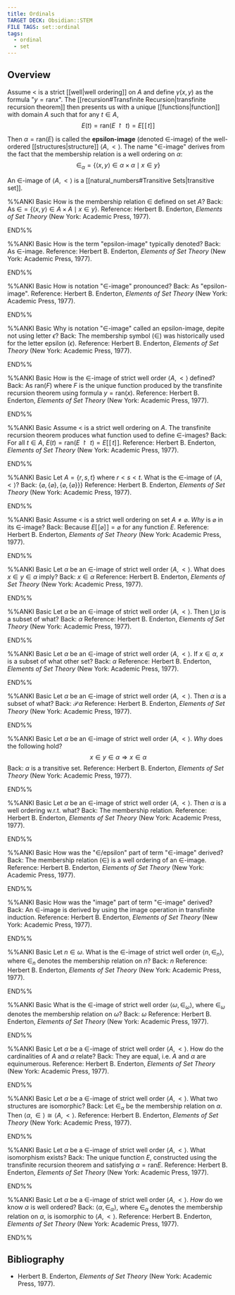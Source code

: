 ```yaml
---
title: Ordinals
TARGET DECK: Obsidian::STEM
FILE TAGS: set::ordinal
tags:
  - ordinal
  - set
---
```


## Overview

Assume $<$ is a strict [[well|well ordering]] on $A$ and define $\gamma(x, y)$ as the formula "$y = \mathop{\text{ran}} x$". The [[recursion#Transfinite Recursion|transfinite recursion theorem]] then presents us with a unique [[functions|function]] with domain $A$ such that for any $t \in A$, $$E(t) = \mathop{\text{ran}}(E \restriction \mathop{\text{seg}_<}t) = E [\![\mathop{\text{seg}_<} t ]\!]$$

Then $\alpha = \mathop{\text{ran}}(E)$ is called the **epsilon-image** (denoted $\in$-image) of the well-ordered [[structures|structure]] $\langle A, < \rangle$. The name "$\in$-image" derives from the fact that the membership relation is a well ordering on $\alpha$: $$\in_\alpha = \{ \langle x, y \rangle \in \alpha \times \alpha \mid x \in y \}$$

An $\in$-image of $\langle A, < \rangle$ is a [[natural_numbers#Transitive Sets|transitive set]].

%%ANKI
Basic
How is the membership relation $\in$ defined on set $A$?
Back: As $\mathop{\in} = \{ \langle x, y \rangle \in A \times A \mid x \in y \}$.
Reference: Herbert B. Enderton, *Elements of Set Theory* (New York: Academic Press, 1977).
<!--ID: 1756129683917-->
END%%

%%ANKI
Basic
How is the term "epsilon-image" typically denoted?
Back: As $\in$-image.
Reference: Herbert B. Enderton, *Elements of Set Theory* (New York: Academic Press, 1977).
<!--ID: 1756129683925-->
END%%

%%ANKI
Basic
How is notation "$\in$-image" pronounced?
Back: As "epsilon-image".
Reference: Herbert B. Enderton, *Elements of Set Theory* (New York: Academic Press, 1977).
<!--ID: 1756129683927-->
END%%

%%ANKI
Basic
Why is notation "$\in$-image" called an epsilon-image, depite not using letter $\epsilon$?
Back: The membership symbol ($\in$) was historically used for the letter epsilon ($\epsilon$).
Reference: Herbert B. Enderton, *Elements of Set Theory* (New York: Academic Press, 1977).
<!--ID: 1756129683929-->
END%%

%%ANKI
Basic
How is the $\in$-image of strict well order $\langle A, < \rangle$ defined?
Back: As $\mathop{\text{ran}}(F)$ where $F$ is the unique function produced by the transfinite recursion theorem using formula $y = \mathop{\text{ran}}(x)$.
Reference: Herbert B. Enderton, *Elements of Set Theory* (New York: Academic Press, 1977).
<!--ID: 1756129683931-->
END%%

%%ANKI
Basic
Assume $<$ is a strict well ordering on $A$. The transfinite recursion theorem produces what function used to define $\in$-images?
Back: For all $t \in A$, $E(t) = \mathop{\text{ran}}(E \restriction \mathop{\text{seg}_<}t) = E[\![\mathop{\text{seg}_<}t]\!]$.
Reference: Herbert B. Enderton, *Elements of Set Theory* (New York: Academic Press, 1977).
<!--ID: 1756129683934-->
END%%

%%ANKI
Basic
Let $A = \{r, s, t\}$ where $r < s < t$. What is the $\in$-image of $\langle A, < \rangle$?
Back: $\{ \varnothing, \{\varnothing\}, \{\varnothing, \{\varnothing\}\} \}$
Reference: Herbert B. Enderton, *Elements of Set Theory* (New York: Academic Press, 1977).
<!--ID: 1756129683936-->
END%%

%%ANKI
Basic
Assume $<$ is a strict well ordering on set $A \neq \varnothing$. *Why* is $\varnothing$ in its $\in$-image?
Back: Because $E[\![ \varnothing ]\!] = \varnothing$ for any function $E$.
Reference: Herbert B. Enderton, *Elements of Set Theory* (New York: Academic Press, 1977).
<!--ID: 1756129683938-->
END%%

%%ANKI
Basic
Let $\alpha$ be an $\in$-image of strict well order $\langle A, < \rangle$. What does $x \in y \in \alpha$ imply?
Back: $x \in \alpha$
Reference: Herbert B. Enderton, *Elements of Set Theory* (New York: Academic Press, 1977).
<!--ID: 1756129683940-->
END%%

%%ANKI
Basic
Let $\alpha$ be an $\in$-image of strict well order $\langle A, < \rangle$. Then $\bigcup \alpha$ is a subset of what?
Back: $\alpha$
Reference: Herbert B. Enderton, *Elements of Set Theory* (New York: Academic Press, 1977).
<!--ID: 1756129683942-->
END%%

%%ANKI
Basic
Let $\alpha$ be an $\in$-image of strict well order $\langle A, < \rangle$. If $x \in \alpha$, $x$ is a subset of what other set?
Back: $\alpha$
Reference: Herbert B. Enderton, *Elements of Set Theory* (New York: Academic Press, 1977).
<!--ID: 1756129683944-->
END%%

%%ANKI
Basic
Let $\alpha$ be an $\in$-image of strict well order $\langle A, < \rangle$. Then $\alpha$ is a subset of what?
Back: $\mathscr{P}\, \alpha$
Reference: Herbert B. Enderton, *Elements of Set Theory* (New York: Academic Press, 1977).
<!--ID: 1756129683946-->
END%%

%%ANKI
Basic
Let $\alpha$ be an $\in$-image of strict well order $\langle A, < \rangle$. *Why* does the following hold? $$x \in y \in \alpha \Rightarrow x \in \alpha$$
Back: $\alpha$ is a transitive set.
Reference: Herbert B. Enderton, *Elements of Set Theory* (New York: Academic Press, 1977).
<!--ID: 1756129683948-->
END%%

%%ANKI
Basic
Let $\alpha$ be an $\in$-image of strict well order $\langle A, < \rangle$. Then $\alpha$ is a well ordering w.r.t. what?
Back: The membership relation.
Reference: Herbert B. Enderton, *Elements of Set Theory* (New York: Academic Press, 1977).
<!--ID: 1756129683950-->
END%%

%%ANKI
Basic
How was the "$\in$/epsilon" part of term "$\in$-image" derived?
Back: The membership relation ($\in$) is a well ordering of an $\in$-image.
Reference: Herbert B. Enderton, *Elements of Set Theory* (New York: Academic Press, 1977).
<!--ID: 1756129683952-->
END%%

%%ANKI
Basic
How was the "image" part of term "$\in$-image" derived?
Back: An $\in$-image is derived by using the image operation in transfinite induction.
Reference: Herbert B. Enderton, *Elements of Set Theory* (New York: Academic Press, 1977).
<!--ID: 1756129683954-->
END%%

%%ANKI
Basic
Let $n \in \omega$. What is the $\in$-image of strict well order $\langle n, \in_n \rangle$, where $\in_n$ denotes the membership relation on $n$?
Back: $n$
Reference: Herbert B. Enderton, *Elements of Set Theory* (New York: Academic Press, 1977).
<!--ID: 1756301380200-->
END%%

%%ANKI
Basic
What is the $\in$-image of strict well order $\langle \omega, \in_\omega \rangle$, where $\in_\omega$ denotes the membership relation on $\omega$?
Back: $\omega$
Reference: Herbert B. Enderton, *Elements of Set Theory* (New York: Academic Press, 1977).
<!--ID: 1756301380208-->
END%%

%%ANKI
Basic
Let $\alpha$ be a $\in$-image of strict well order $\langle A, < \rangle$. How do the cardinalities of $A$ and $\alpha$ relate?
Back: They are equal, i.e. $A$ and $\alpha$ are equinumerous.
Reference: Herbert B. Enderton, *Elements of Set Theory* (New York: Academic Press, 1977).
<!--ID: 1756331535809-->
END%%

%%ANKI
Basic
Let $\alpha$ be a $\in$-image of strict well order $\langle A, < \rangle$. What two structures are isomorphic?
Back: Let $\in_\alpha$ be the membership relation on $\alpha$. Then $\langle \alpha, \in \rangle \cong \langle A, < \rangle$.
Reference: Herbert B. Enderton, *Elements of Set Theory* (New York: Academic Press, 1977).
<!--ID: 1756331535816-->
END%%

%%ANKI
Basic
Let $\alpha$ be a $\in$-image of strict well order $\langle A, < \rangle$. What isomorphism exists?
Back: The unique function $E$, constructed using the transfinite recursion theorem and satisfying $\alpha = \mathop{\text{ran}}E$.
Reference: Herbert B. Enderton, *Elements of Set Theory* (New York: Academic Press, 1977).
<!--ID: 1756331535821-->
END%%

%%ANKI
Basic
Let $\alpha$ be a $\in$-image of strict well order $\langle A, < \rangle$. *How* do we know $\alpha$ is well ordered?
Back: $\langle \alpha, \in_\alpha \rangle$, where $\in_\alpha$ denotes the membership relation on $\alpha$, is isomorphic to $\langle A, < \rangle$.
Reference: Herbert B. Enderton, *Elements of Set Theory* (New York: Academic Press, 1977).
<!--ID: 1756333255840-->
END%%

## Bibliography

* Herbert B. Enderton, *Elements of Set Theory* (New York: Academic Press, 1977).